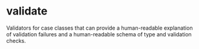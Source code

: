 # validate
Validators for case classes that can provide a human-readable explanation of validation failures and a human-readable schema of type and validation checks.
